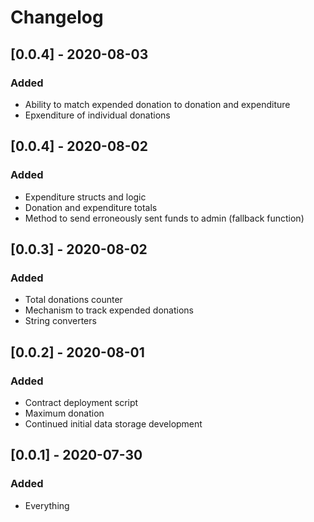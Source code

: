 # Changelog

## [0.0.4] - 2020-08-03

### Added

- Ability to match expended donation to donation and expenditure
- Epxenditure of individual donations

## [0.0.4] - 2020-08-02

### Added

- Expenditure structs and logic
- Donation and expenditure totals
- Method to send erroneously sent funds to admin (fallback function)

## [0.0.3] - 2020-08-02

### Added

- Total donations counter
- Mechanism to track expended donations
- String converters

## [0.0.2] - 2020-08-01

### Added

- Contract deployment script
- Maximum donation
- Continued initial data storage development

## [0.0.1] - 2020-07-30

### Added

- Everything
